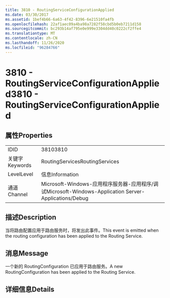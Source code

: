 ```yaml
---
title: 3810 - RoutingServiceConfigurationApplied
ms.date: 03/30/2017
ms.assetid: 1bef4b66-6a63-4f42-8396-6e21510fa4fb
ms.openlocfilehash: 22af1aec09a4ba98a7282f58cbd5b0eb7211d158
ms.sourcegitcommit: bc293b14af795e0e999e3304dd40c0222cf2ffe4
ms.translationtype: MT
ms.contentlocale: zh-CN
ms.lasthandoff: 11/26/2020
ms.locfileid: "96284766"
---
```

# <a name="3810---routingserviceconfigurationapplied"></a><span data-ttu-id="10757-102">3810 - RoutingServiceConfigurationApplied</span><span class="sxs-lookup"><span data-stu-id="10757-102">3810 - RoutingServiceConfigurationApplied</span></span>

## <a name="properties"></a><span data-ttu-id="10757-103">属性</span><span class="sxs-lookup"><span data-stu-id="10757-103">Properties</span></span>  
  
|||  
|-|-|  
|<span data-ttu-id="10757-104">ID</span><span class="sxs-lookup"><span data-stu-id="10757-104">ID</span></span>|<span data-ttu-id="10757-105">3810</span><span class="sxs-lookup"><span data-stu-id="10757-105">3810</span></span>|  
|<span data-ttu-id="10757-106">关键字</span><span class="sxs-lookup"><span data-stu-id="10757-106">Keywords</span></span>|<span data-ttu-id="10757-107">RoutingServices</span><span class="sxs-lookup"><span data-stu-id="10757-107">RoutingServices</span></span>|  
|<span data-ttu-id="10757-108">Level</span><span class="sxs-lookup"><span data-stu-id="10757-108">Level</span></span>|<span data-ttu-id="10757-109">信息</span><span class="sxs-lookup"><span data-stu-id="10757-109">Information</span></span>|  
|<span data-ttu-id="10757-110">通道</span><span class="sxs-lookup"><span data-stu-id="10757-110">Channel</span></span>|<span data-ttu-id="10757-111">Microsoft-Windows-应用程序服务器-应用程序/调试</span><span class="sxs-lookup"><span data-stu-id="10757-111">Microsoft-Windows-Application Server-Applications/Debug</span></span>|  
  
## <a name="description"></a><span data-ttu-id="10757-112">描述</span><span class="sxs-lookup"><span data-stu-id="10757-112">Description</span></span>  

 <span data-ttu-id="10757-113">当将路由配置应用于路由服务时，将发出此事件。</span><span class="sxs-lookup"><span data-stu-id="10757-113">This event is emitted when the routing configuration has been applied to the Routing Service.</span></span>  
  
## <a name="message"></a><span data-ttu-id="10757-114">消息</span><span class="sxs-lookup"><span data-stu-id="10757-114">Message</span></span>  

 <span data-ttu-id="10757-115">一个新的 RoutingConfiguration 已应用于路由服务。</span><span class="sxs-lookup"><span data-stu-id="10757-115">A new RoutingConfiguration has been applied to the Routing Service.</span></span>  
  
## <a name="details"></a><span data-ttu-id="10757-116">详细信息</span><span class="sxs-lookup"><span data-stu-id="10757-116">Details</span></span>
